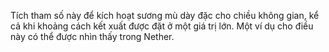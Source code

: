 Tích tham số này để kích hoạt sương mù dày đặc cho chiều không gian, kể cả khi khoảng cách kết xuất được đặt ở một giá trị lớn. Một ví dụ cho điều này có thể được nhìn thấy trong Nether.
